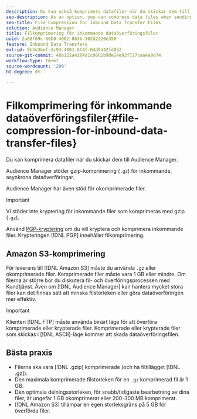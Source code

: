 ```yaml
---
description: Du kan också komprimera datafiler när du skickar dem till Audience Manager.
seo-description: As an option, you can compress data files when sending them to Audience Manager.
seo-title: File Compression for Inbound Data Transfer Files
solution: Audience Manager
title: Filkomprimering för inkommande dataöverföringsfiler
uuid: 2a68f69c-60b0-4002-863b-302d2320e356
feature: Inbound Data Transfers
exl-id: 9b3e3bef-2c93-4801-8f4f-04d9d42fd952
source-git-commit: 48b122a4184d1c0662b9de14e92f727caa4a9d74
workflow-type: tm+mt
source-wordcount: '209'
ht-degree: 0%

---
```


# Filkomprimering för inkommande dataöverföringsfiler{#file-compression-for-inbound-data-transfer-files}

Du kan komprimera datafiler när du skickar dem till Audience Manager.

<!-- inbound-file-compression.xml -->

Audience Manager stöder gzip-komprimering (`.gz`) för inkommande, asynkrona dataöverföringar.

Audience Manager har även stöd för okomprimerade filer.

>[!IMPORTANT]
>
>Vi stöder inte kryptering för inkommande filer som komprimeras med gzip (`.gz`).
>
>Använd [PGP-kryptering](../../../integration/sending-audience-data/batch-data-transfer-explained/inbound-file-encryption.md) om du vill kryptera och komprimera inkommande filer. Krypteringen [!DNL PGP] innehåller filkomprimering.

## Amazon S3-komprimering

För leverans till [!DNL Amazon S3] måste du använda `.gz` eller okomprimerade filer. Komprimerade filer måste vara 1 GB eller mindre. Om filerna är större bör du diskutera fil- och överföringsprocessen med Kundtjänst. Även om [!DNL Audience Manager] kan hantera mycket stora filer kan det finnas sätt att minska filstorleken eller göra dataöverföringen mer effektiv.

>[!IMPORTANT]
>
>Klienten [!DNL FTP] måste använda binärt läge för att överföra komprimerade eller krypterade filer. Komprimerade eller krypterade filer som skickas i [!DNL ASCII]-läge kommer att skada dataöverföringsfilen.

## Bästa praxis

* Filerna ska vara [!DNL .gzip] komprimerade (och ha filtillägget [!DNL .gz]).
* Den maximala komprimerade filstorleken för en `.gz` komprimerad fil är 1 GB.
* Den optimala delningsstorleken, för snabb/tidigaste bearbetning av dina filer, är ungefär 1 GB okomprimerat eller 200-300 MB komprimerat.
* [!DNL Amazon S3] tillämpar en egen storleksgräns på 5 GB för överförda filer.

